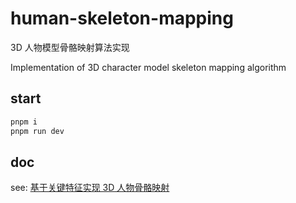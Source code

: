 # human-skeleton-mapping

3D 人物模型骨骼映射算法实现

Implementation of 3D character model skeleton mapping algorithm
## start

```bash
pnpm i
pnpm run dev
```

## doc
see: [基于关键特征实现 3D 人物骨骼映射](./doc.md)
